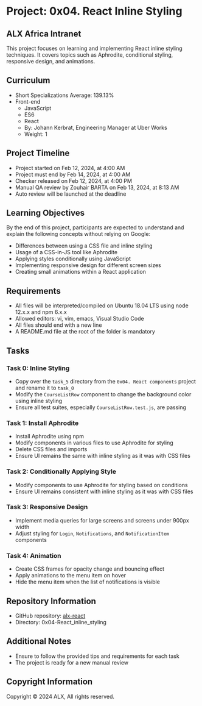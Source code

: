 # Project: 0x04. React Inline Styling

## ALX Africa Intranet

This project focuses on learning and implementing React inline styling techniques. It covers topics such as Aphrodite, conditional styling, responsive design, and animations.

## Curriculum

- Short Specializations Average: 139.13%
- Front-end
  - JavaScript
  - ES6
  - React
  - By: Johann Kerbrat, Engineering Manager at Uber Works
  - Weight: 1

## Project Timeline

- Project started on Feb 12, 2024, at 4:00 AM
- Project must end by Feb 14, 2024, at 4:00 AM
- Checker released on Feb 12, 2024, at 4:00 PM
- Manual QA review by Zouhair BARTA on Feb 13, 2024, at 8:13 AM
- Auto review will be launched at the deadline

## Learning Objectives

By the end of this project, participants are expected to understand and explain the following concepts without relying on Google:

- Differences between using a CSS file and inline styling
- Usage of a CSS-in-JS tool like Aphrodite
- Applying styles conditionally using JavaScript
- Implementing responsive design for different screen sizes
- Creating small animations within a React application

## Requirements

- All files will be interpreted/compiled on Ubuntu 18.04 LTS using node 12.x.x and npm 6.x.x
- Allowed editors: vi, vim, emacs, Visual Studio Code
- All files should end with a new line
- A README.md file at the root of the folder is mandatory

## Tasks

### Task 0: Inline Styling

- Copy over the `task_5` directory from the `0x04. React components` project and rename it to `task_0`
- Modify the `CourseListRow` component to change the background color using inline styling
- Ensure all test suites, especially `CourseListRow.test.js`, are passing

### Task 1: Install Aphrodite

- Install Aphrodite using npm
- Modify components in various files to use Aphrodite for styling
- Delete CSS files and imports
- Ensure UI remains the same with inline styling as it was with CSS files

### Task 2: Conditionally Applying Style

- Modify components to use Aphrodite for styling based on conditions
- Ensure UI remains consistent with inline styling as it was with CSS files

### Task 3: Responsive Design

- Implement media queries for large screens and screens under 900px width
- Adjust styling for `Login`, `Notifications`, and `NotificationItem` components

### Task 4: Animation

- Create CSS frames for opacity change and bouncing effect
- Apply animations to the menu item on hover
- Hide the menu item when the list of notifications is visible

## Repository Information

- GitHub repository: [alx-react](https://github.com/sabrallah/alx-react/tree/master)
- Directory: 0x04-React_inline_styling

## Additional Notes

- Ensure to follow the provided tips and requirements for each task
- The project is ready for a new manual review

## Copyright Information

Copyright © 2024 ALX, All rights reserved.
